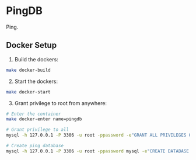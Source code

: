 # PingDB

Ping.

## Docker Setup

1. Build the dockers:

```bash
make docker-build
```

2. Start the dockers:

```bash
make docker-start
```

3. Grant privilege to root from anywhere:

```bash
# Enter the container
make docker-enter name=pingdb

# Grant privilege to all
mysql -h 127.0.0.1 -P 3306 -u root -ppassword -e"GRANT ALL PRIVILEGES ON *.* TO 'root'@'%' IDENTIFIED BY 'password' WITH GRANT OPTION; FLUSH PRIVILEGES;"

# Create ping database
mysql -h 127.0.0.1 -P 3306 -u root -ppassword mysql -e"CREATE DATABASE ping"
```
